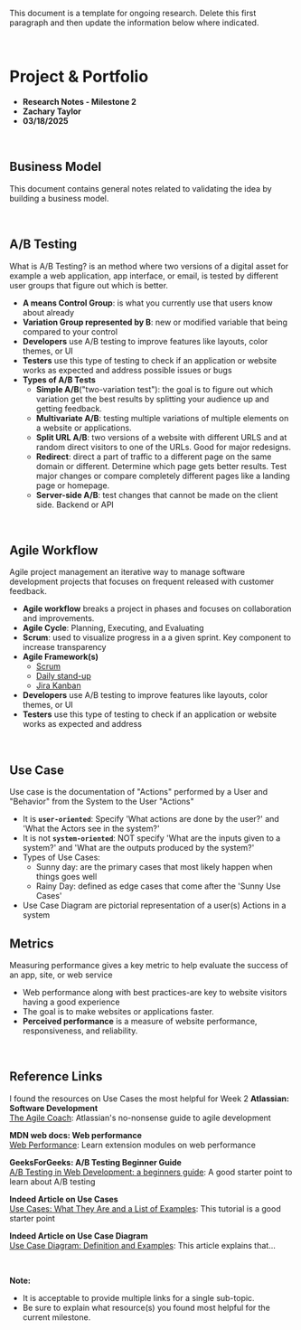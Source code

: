This document is a template for ongoing research. Delete this first paragraph and then update the information below where indicated.

<br>

# Project & Portfolio

- **Research Notes - Milestone 2**
- **Zachary Taylor**
- **03/18/2025**

<br>

## Business Model

This document contains general notes related to validating the idea by building a business model.

<br>

## A/B Testing

What is A/B Testing? is an method where two versions of a digital asset for example a web application, app interface, or email, is tested by different user groups that figure out which is better.

- **A means Control Group**: is what you currently use that users know about already
- **Variation Group represented by B**: new or modified variable that being compared to your control
- **Developers** use A/B testing to improve features like layouts, color themes, or UI
- **Testers** use this type of testing to check if an application or website works as expected and address possible issues or bugs
- **Types of A/B Tests**
  - **Simple A/B**("two-variation test"): the goal is to figure out which variation get the best results by splitting your audience up and getting feedback.
  - **Multivariate A/B**: testing multiple variations of multiple elements on a website or applications.
  - **Split URL A/B**: two versions of a website with different URLS and at random direct visitors to one of the URLs. Good for major redesigns.
  - **Redirect**: direct a part of traffic to a different page on the same domain or different. Determine which page gets better results. Test major changes or compare completely different pages like a landing page or homepage.
  - **Server-side A/B**: test changes that cannot be made on the client side. Backend or API

<br>

## Agile Workflow

Agile project management an iterative way to manage software development projects that focuses on frequent released with customer feedback.

- **Agile workflow** breaks a project in phases and focuses on collaboration and improvements.
- **Agile Cycle**: Planning, Executing, and Evaluating
- **Scrum**: used to visualize progress in a a given sprint. Key component to increase transparency
- **Agile Framework(s)**
  - [Scrum]("https://www.atlassian.com/software/jira/templates/kanban")
  - [Daily stand-up]("https://www.atlassian.com/en/agile/scrum/standups")
  - [Jira Kanban]("https://www.atlassian.com/software/jira/templates/kanban")
- **Developers** use A/B testing to improve features like layouts, color themes, or UI
- **Testers** use this type of testing to check if an application or website works as expected and address

<br>

## Use Case

Use case is the documentation of "Actions" performed by a User and "Behavior" from the System to the User "Actions"

- It is **`user-oriented`**: Specify 'What actions are done by the user?' and 'What the Actors see in the system?'
- It is not **`system-oriented`**: NOT specify 'What are the inputs given to a system?' and 'What are the outputs produced by the system?'
- Types of Use Cases:
  - Sunny day: are the primary cases that most likely happen when things goes well
  - Rainy Day: defined as edge cases that come after the 'Sunny Use Cases'
- Use Case Diagram are pictorial representation of a user(s) Actions in a system
  <br>

## Metrics

Measuring performance gives a key metric to help evaluate the success of an app, site, or web service

- Web performance along with best practices-are key to website visitors having a good experience
- The goal is to make websites or applications faster.
- **Perceived performance** is a measure of website performance, responsiveness, and reliability.

<br>

## Reference Links

I found the resources on Use Cases the most helpful for Week 2
**Atlassian: Software Development**  
[The Agile Coach](https://www.atlassian.com/agile): Atlassian's no-nonsense guide to agile development

**MDN web docs: Web performance**  
[Web Performance](https://developer.mozilla.org/en-US/docs/Learn_web_development/Extensions/Performance): Learn extension modules on web performance

**GeeksForGeeks: A/B Testing Beginner Guide**  
[A/B Testing in Web Development: a beginners guide](https://www.geeksforgeeks.org/a-b-testing-in-web-development/): A good starter point to learn about A/B testing

**Indeed Article on Use Cases**  
[Use Cases: What They Are and a List of Examples](https://www.indeed.com/career-advice/career-development/list-of-use-cases-examples): This tutorial is a good starter point

**Indeed Article on Use Case Diagram**  
[Use Case Diagram: Definition and Examples](https://www.indeed.com/career-advice/career-development/use-case-diagram): This article explains that...

<br>

**Note:**

- It is acceptable to provide multiple links for a single sub-topic.
- Be sure to explain what resource(s) you found most helpful for the current milestone.
